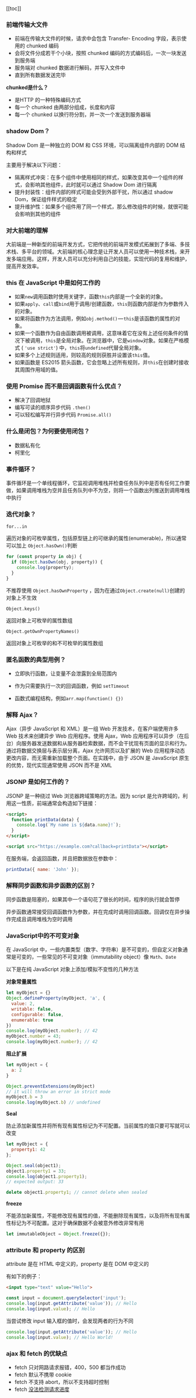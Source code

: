 [[toc]]

### 前端传输大文件

* 前端在传输大文件的时候，请求中会包含 Transfer- Encoding 字段，表示使用的 chunked 编码
* 会将文件分成若干个小块，按照 chunked 编码的方式编码后，一次一块发送到服务端
* 服务端对 chunked 数据进行解码，并写入文件中
* 直到所有数据发送完毕

**chunked是什么？**

* 是HTTP 的一种特殊编码方式
* 每一个 chunked 由两部分组成，长度和内容
* 每一个 chunked 以换行符分割，并一次一个发送到服务器端

### shadow Dom？

Shadow Dom 是一种独立的 DOM 和 CSS 环境，可以隔离组件内部的 DOM 结构和样式

主要用于解决以下问题：

* 隔离样式冲突：在多个组件中使用相同的样式，如果改变其中一个组件的样式，会影响其他组件，此时就可以通过 Shadow Dom 进行隔离
* 提升封装性：组件内部的样式可能会受到外部干扰，所以通过 shadow Dom，保证组件样式的稳定
* 提升维护性：如果多个组件用了同一个样式，那么修改组件的时候，就很可能会影响到其他的组件

### 对大前端的理解

大前端是一种新型的前端开发方式，它把传统的前端开发模式拓展到了多端、多技术栈、多平台的领域。大前端的核心理念是让开发人员可以使用一种技术栈，来开发多端应用。这样，开发人员可以充分利用自己的技能，实现代码的复用和维护，提高开发效率。

### this 在 JavaScript 中是如何工作的

* 如果`new`调用函数时使用关键字，函数`this`内部是一个全新的对象。
* 如果`apply`、`call`或`bind`用于调用/创建函数，`this`则函数内部是作为参数传入的对象。
* 如果将函数作为方法调用，例如`obj.method()` — `this`是该函数的属性的对象。
* 如果一个函数作为自由函数调用被调用，这意味着它在没有上述任何条件的情况下被调用，`this`是全局对象。在浏览器中，它是`window`对象。如果在严格模式 ( `'use strict'`) 中，`this`将`undefined`代替全局对象。
* 如果多个上述规则适用，则较高的规则获胜并设置该`this`值。
* 如果函数是 ES2015 箭头函数，它会忽略上述所有规则，并`this`在创建时接收其周围作用域的值。

### 使用 Promise 而不是回调函数有什么优点？

* 解决了回调地狱
* 编写可读的顺序异步代码 `.then()`
* 可以轻松编写并行异步代码 `Promise.all()`

### 什么是闭包？为何要使用闭包？

* 数据私有化
* 柯里化

### 事件循环？

事件循环是一个单线程循环，它监视调用堆栈并检查任务队列中是否有任何工作要做，如果调用堆栈为空并且任务队列中不为空，则将一个函数出列推送到调用堆栈中执行

### 迭代对象？

`for...in`

遍历对象的可枚举属性，包括原型链上的可继承的属性(enumerable)，所以通常可以加上 `Object.hasOwn()`判断

```js
for (const property in obj) {
  if (Object.hasOwn(obj, property)) {
    console.log(property);
  }
}
```

不推荐使用 `Object.hasOwnProperty` ，因为在通过`Object.create(null)`创建的对象上不生效

`Object.keys()`

返回对象上可枚举的属性数组

`Object.getOwnPropertyNames()`

返回对象上可枚举的和不可枚举的属性数组

### 匿名函数的典型用例？

* 立即执行函数，让变量不会泄露到全局范围内

* 作为只需要执行一次的回调函数，例如 `setTimeout`

* 函数式编程结构，例如`arr.map(function() {})`

### 解释 Ajax？

Ajax（异步 JavaScript 和 XML）是一组 Web 开发技术，在客户端使用许多 Web 技术来创建异步 Web 应用程序。使用 Ajax，Web 应用程序可以异步（在后台）向服务器发送数据和从服务器检索数据，而不会干扰现有页面的显示和行为。通过将数据交换层与表示层分离，Ajax 允许网页以及扩展的 Web 应用程序动态更改内容，而无需重新加载整个页面。在实践中，由于 JSON 是 JavaScript 原生的优势，现代实现通常使用 JSON 而不是 XML

### JSONP 是如何工作的？

JSONP 是一种绕过 Web 浏览器跨域策略的方法。因为 script 是允许跨域的，利用这一性质，前端通常会构造如下链接：

```html
<script>
  function printData(data) {
    console.log(`My name is ${data.name}!`);
  }
</script>

<script src="https://example.com?callback=printData"></script>
```
在服务端，会返回函数，并且把数据放在参数中：

```js
printData({ name: 'John' });
```

### 解释同步函数和异步函数的区别？

同步函数是阻塞的，如果其中一个语句花了很长的时间，程序的执行就会暂停

异步函数通常接受回调函数作为参数，并在完成时调用回调函数。回调仅在异步操作完成且调用堆栈为空时调用

### JavaScript中的不可变对象
在 JavaScript 中，一些内置类型（数字、字符串）是不可变的，但自定义对象通常是可变的，一些常见的不可变对象（immutability object）像 `Math`、`Date`

以下是在纯 JavaScript 对象上添加/模拟不变性的几种方法

**对象常量属性**

```js
let myObject = {}
Object.defineProperty(myObject, 'a', {
  value: 2,
  writable: false,
  configurable: false,
  enumerable: true
})
console.log(myObject.number); // 42
myObject.number = 43;
console.log(myObject.number); // 42
```

**阻止扩展**

```js
let myObject = {
  a: 2
}

Object.preventExtensions(myObject)
// it will throw an error in strict mode
myObject.b = 3
console.log(myObject.b) // undefined
```

**Seal**

防止添加新属性并将所有现有属性标记为不可配置。当前属性的值只要可写就可以改变

```js
let myObject = {
  property1: 42
};

Object.seal(object1);
object1.property1 = 33;
console.log(object1.property1);
// expected output: 33

delete object1.property1; // cannot delete when sealed
```

**freeze**

不能添加新属性，不能修改现有属性的值，不能删除现有属性，以及将所有现有属性标记为不可配置。这对于确保数据不会被意外修改非常有用

```js
let immutableObject = Object.freeze({});
```

### attribute 和 property 的区别

attribute 是在 HTML 中定义的，property 是在 DOM 中定义的

有如下的例子：

```html
<input type="text" value="Hello">
```

```js
const input = document.querySelector('input');
console.log(input.getAttribute('value')); // Hello
console.log(input.value); // Hello
```
当尝试修改 input 输入框的值时，会发现两者的行为不同

```js
console.log(input.getAttribute('value')); // Hello
console.log(input.value); // Hello World!
```

### ajax 和 fetch 的优缺点

* fetch 只对网路请求报错，400，500 都当作成功
* fetch 默认不携带 cookie
* fetch 不支持 abort，所以不支持超时控制
* fetch [没法检测请求进度](https://peterroe.icu/posts/file-in-browser#%E8%BF%9B%E5%BA%A6%E7%9B%91%E6%8E%A7)